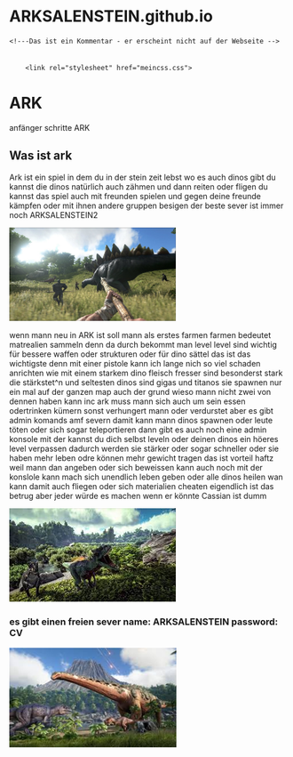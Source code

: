 # ARKSALENSTEIN.github.io
<!doctype html>
<html lang="de">

<head>
    <title>ARK</title>

    <!---Das ist ein Kommentar - er erscheint nicht auf der Webseite -->

   
        <link rel="stylesheet" href="meincss.css"> 
   
</head>

<body>
<h1> ARK </h1>

<p> anfänger schritte ARK </p>

<h2> Was ist ark  </h2>

<p> Ark ist ein spiel in dem du in der stein zeit lebst wo es auch dinos gibt du kannst die dinos natürlich auch zähmen und dann reiten oder fligen  du kannst das spiel auch mit freunden spielen 
 und gegen deine freunde kämpfen oder mit ihnen andere gruppen besigen der beste sever ist immer noch ARKSALENSTEIN2 </p>
<img src=" ARK1.JPG" width="300"  />
<p> wenn mann neu in ARK ist soll mann als erstes farmen farmen bedeutet matrealien sammeln denn da durch bekommt man level
level sind wichtig für bessere waffen oder strukturen oder für dino sättel das ist das wichtigste denn mit einer pistole kann ich lange nich so viel schaden
anrichten wie mit einem starkem dino fleisch fresser sind besonderst stark die stärkstet^n und seltesten dinos sind gigas und titanos 
sie spawnen nur ein mal auf der ganzen map auch der grund wieso mann nicht zwei von dennen haben kann inc ark muss mann sich auch um sein essen odertrinken kümern 
sonst verhungert mann oder verdurstet aber es gibt admin komands amf severn
damit kann mann dinos spawnen oder leute töten oder sich sogar teleportieren dann gibt es auch noch eine admin konsole  mit der kannst du dich selbst leveln oder deinen dinos ein höeres level verpassen dadurch werden sie stärker oder
sogar schneller oder sie haben mehr leben odre können mehr gewicht tragen das ist vorteil haftz weil mann dan angeben oder sich beweissen kann auch noch mit der konslole kann mach sich unendlich leben geben oder alle dinos heilen 
wan kann damit auch fliegen oder sich materialien cheaten eigendlich ist das betrug
aber jeder würde es machen wenn er könnte        Cassian ist dumm</p>
<img src=" ARK3.jfif" width="300"  />

<h3>es gibt einen freien sever name: ARKSALENSTEIN  password: CV </h3>

 <img src=" ARK4.jfif" width="301"  />



</body>

</html>

